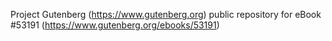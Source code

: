 Project Gutenberg (https://www.gutenberg.org) public repository for
eBook #53191 (https://www.gutenberg.org/ebooks/53191)
